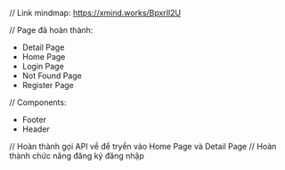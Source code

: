 
// Link mindmap: https://xmind.works/BpxrIl2U

// Page đã hoàn thành:
- Detail Page
- Home Page
- Login Page
- Not Found Page
- Register Page

// Components:
- Footer
- Header

// Hoàn thành gọi API về để tryền vào Home Page và Detail Page
// Hoàn thành chức năng đăng ký đăng nhập
